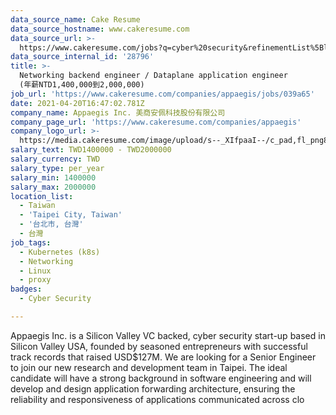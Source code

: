 ```yaml
---
data_source_name: Cake Resume
data_source_hostname: www.cakeresume.com
data_source_url: >-
  https://www.cakeresume.com/jobs?q=cyber%20security&refinementList%5Blang_name%5D%5B0%5D=English&refinementList%5Bsalary_type%5D=per_year&range%5Bsalary_range%5D%5Bmin%5D=1000000
data_source_internal_id: '28796'
title: >-
  Networking backend engineer / Dataplane application engineer
  (年薪NTD1,400,000到2,000,000)
job_url: 'https://www.cakeresume.com/companies/appaegis/jobs/039a65'
date: 2021-04-20T16:47:02.781Z
company_name: Appaegis Inc. 美商安佩科技股份有限公司
company_page_url: 'https://www.cakeresume.com/companies/appaegis'
company_logo_url: >-
  https://media.cakeresume.com/image/upload/s--_XIfpaaI--/c_pad,fl_png8,h_200,w_200/v1611108113/swcnj487hn4rqaefz8cj.png
salary_text: TWD1400000 - TWD2000000
salary_currency: TWD
salary_type: per_year
salary_min: 1400000
salary_max: 2000000
location_list:
  - Taiwan
  - 'Taipei City, Taiwan'
  - '台北市, 台灣'
  - 台灣
job_tags:
  - Kubernetes (k8s)
  - Networking
  - Linux
  - proxy
badges:
  - Cyber Security

---
```


Appaegis Inc. is a Silicon Valley VC backed, cyber security start-up based in Silicon Valley USA, founded by seasoned entrepreneurs with successful track records that raised USD$127M. We are looking for a Senior Engineer to join our new research and development team in Taipei. The ideal candidate will have a strong background in software engineering and will develop and design application forwarding architecture, ensuring the reliability and responsiveness of applications communicated across clo